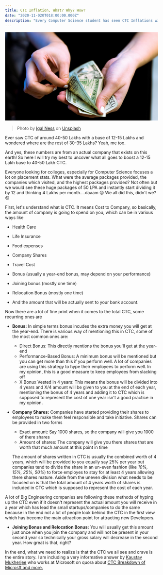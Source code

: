 ```yaml
---
title: CTC Inflation, What? Why? How? 
date: "2020-11-020T018:00:00.000Z"
description: "Every Computer Science student has seen CTC Inflations without realizing it, Lets breakdown what it really means"
---
```

![Money](./images/money.jpg)

> Photo by [Igal Ness](https://unsplash.com/@igalness?utm_source=unsplash&amp;utm_medium=referral&amp;utm_content=creditCopyText) on [Unsplash](https://unsplash.com/s/photos/money?utm_source=unsplash&amp;utm_medium=referral&amp;utm_content=creditCopyText)

Ever saw CTC of around 40-50 Lakhs with a base of 12-15 Lakhs and wondered where are the rest of 30-35 Lakhs? Yeah, me too. 

And yes, these numbers are from an actual company that exists on this earth! So here I will try my best to uncover what all goes to boost a 12-15 Lakh base to 40-50 Lakh CTC.

Everyone looking for colleges, especially for Computer Science focuses a lot on placement stats. What were the average packages provided, the companies which visited, and the highest packages provided? Not often but we would see these huge packages of 50 LPA and instantly start dividing it by 12 and thinking 4 Lakhs per month....daaam 😍 We all did this, didn't we? 😓

First, let's understand what is CTC. It means Cost to Company, so basically, the amount of company is going to spend on you, which can be in various ways like 
- Health Care
- Life Insurance
- Food expenses

- Company Shares 
- Travel Cost 
- Bonus (usually a year-end bonus, may depend on your performance)
- Joining bonus (mostly one time) 
- Relocation Bonus (mostly one time) 
- And the amount that will be actually sent to your bank account. 

Now there are a lot of fine print when it comes to the total CTC, some recurring ones are

- **Bonus:** In simple terms bonus incudes the extra money you will get at the year-end. There is various way of mentioning this in CTC, some of the most common ones are: 
    - Direct Bonus: This directly mentions the bonus you'll get at the year-end
    - Performance-Based Bonus: A minimum bonus will be mentioned but you can get more than this if you perform well. A lot of companies are using this strategy to hype their employees to perform well. In my opinion, this is a good measure to keep employees from slacking off
    - X Bonux Vested in 4 years: This means the bonus will be divided into 4 years and X/4 amount will be given to you at the end of each year, mentioning the bonus of 4 years and adding it to CTC which is supposed to represent the cost of one year isn't a good practice in my opinion.   

- **Company Shares:** Companies have started providing their shares to employees to make them feel responsible and take initiative. Shares can be provided in two forms 
    - Exact amount: Say 1000 shares, so the company will give you 1000 of there shares
    - Amount of shares: The company will give you there shares that are worth that much amount at this point in time

    The amount of shares written in CTC is usually the combined worth of 4 years, which will be provided to you equally say 25% per year but companies tend to divide the share in an un-even fashion (like *10%, 15%, 25%, 50%*) to force employes to stay for at least 4 years allowing there shares mature. Aside from the uneven division what needs to be focused on is that the total amount of 4 years worth of shares is included in CTC which is supposed to represent the cost of each year. 

A lot of Big Engineering companies are following these methods of hyping up the CTC even if it doesn't represent the actual amount you will receive in a year which has lead the small startups/companies to do the same because in the end not a lot of people look behind the CTC in the first view which has become the main attraction point for attracting new Developers.

- **Joining Bonus and Relocation Bonus:** You will usually get this amount just once when you join the company and will not be present in your second year so technically your gross salary will decrease in the second year. How great is that, right? 

In the end, what we need to realize is that the CTC we all see and crave is the entire story. I am including a very informative answer by [Kaustav Mukherjee](https://www.linkedin.com/in/kaustav-mukherjee-17547751/?originalSubdomain=in) who works at Microsoft on quora about [CTC Breakdown of Microsft and more.](https://qr.ae/pNWkzn)